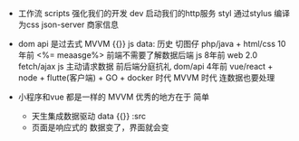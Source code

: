 - 工作流
  scripts 强化我们的开发
  dev 启动我们的http服务
  styl 通过stylus 编译为css
  json-server 商家信息

- dom api 是过去式
  MVVM {{}} js data:
  历史 切图仔 php/java + html/css 10年前 <%= meaasge%> 前端不需要了解数据后端 
  js 8年前 web 2.0 fetch/ajax js 主动请求数据 前后端分庭抗礼 dom/api
  4年前 vue/react + node + flutte(客户端) + GO + docker 时代 MVVM 时代 连数据也要处理 

- 小程序和vue 都是一样的
  MVVM 优秀的地方在于 简单
  - 天生集成数据驱动 data {{}} :src
  - 页面是响应式的 数据变了，界面就会变